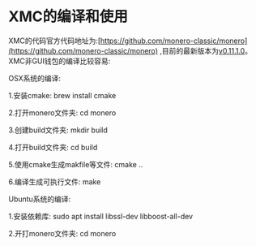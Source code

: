 # XMC的编译和使用

XMC的代码官方代码地址为:[https://github.com/monero-classic/monero](https://github.com/monero-classic/monero) ,目前的最新版本为[v0.11.1.0](https://github.com/monero-classic/monero/releases/tag/v0.11.1.0)。 XMC非GUI钱包的编译比较容易:

OSX系统的编译:

1.安装cmake: brew install cmake

2.打开monero文件夹: cd monero

3.创建build文件夹: mkdir build

4.打开build文件夹: cd build

5.使用cmake生成makfile等文件: cmake ..

6.编译生成可执行文件: make

Ubuntu系统的编译:

1.安装依赖库: sudo apt install libssl-dev libboost-all-dev

2.开打monero文件夹: cd monero

